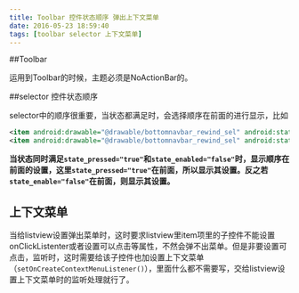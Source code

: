 ```yaml
---
title: Toolbar 控件状态顺序 弹出上下文菜单
date: 2016-05-23 18:59:40
tags: [toolbar selector 上下文菜单]
---
```


##Toolbar

运用到Toolbar的时候，主题必须是NoActionBar的。

##selector 控件状态顺序

selector中的顺序很重要，当状态都满足时，会选择顺序在前面的进行显示，比如
``` xml
<item android:drawable="@drawable/bottomnavbar_rewind_sel" android:state_pressed="true" />
<item android:drawable="@drawable/bottomnavbar_rewind_sel" android:state_enabled="false" />
```

**当状态同时满足`state_pressed="true"`和`state_enabled="false"`时，显示顺序在前面的设置，这里`state_pressed="true"`在前面，所以显示其设置。反之若`state_enable="false"`在前面，则显示其设置。**

## 上下文菜单

当给listview设置弹出菜单时，这时要求listview里item项里的子控件不能设置onClickListenter或者设置可以点击等属性，不然会弹不出菜单。但是非要设置可点击，监听时，这时需要给该子控件也加设置上下文菜单（`setOnCreateContextMenuListener()`），里面什么都不需要写，交给listview设置上下文菜单时的监听处理就行了。